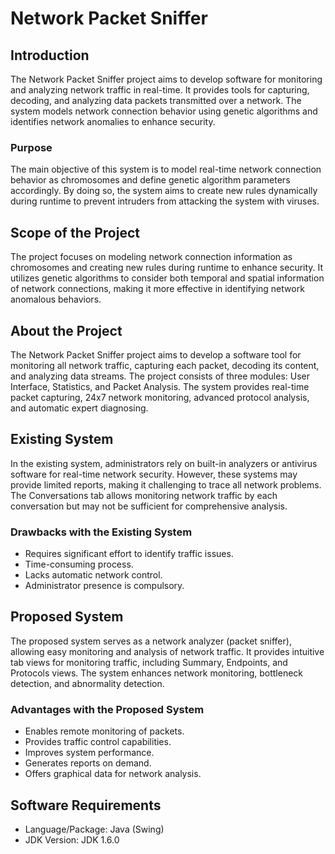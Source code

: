 # Network Packet Sniffer

## Introduction
The Network Packet Sniffer project aims to develop software for monitoring and analyzing network traffic in real-time. It provides tools for capturing, decoding, and analyzing data packets transmitted over a network. The system models network connection behavior using genetic algorithms and identifies network anomalies to enhance security.

### Purpose
The main objective of this system is to model real-time network connection behavior as chromosomes and define genetic algorithm parameters accordingly. By doing so, the system aims to create new rules dynamically during runtime to prevent intruders from attacking the system with viruses.

## Scope of the Project
The project focuses on modeling network connection information as chromosomes and creating new rules during runtime to enhance security. It utilizes genetic algorithms to consider both temporal and spatial information of network connections, making it more effective in identifying network anomalous behaviors.

## About the Project
The Network Packet Sniffer project aims to develop a software tool for monitoring all network traffic, capturing each packet, decoding its content, and analyzing data streams. The project consists of three modules: User Interface, Statistics, and Packet Analysis. The system provides real-time packet capturing, 24x7 network monitoring, advanced protocol analysis, and automatic expert diagnosing.

## Existing System
In the existing system, administrators rely on built-in analyzers or antivirus software for real-time network security. However, these systems may provide limited reports, making it challenging to trace all network problems. The Conversations tab allows monitoring network traffic by each conversation but may not be sufficient for comprehensive analysis.

### Drawbacks with the Existing System
- Requires significant effort to identify traffic issues.
- Time-consuming process.
- Lacks automatic network control.
- Administrator presence is compulsory.

## Proposed System
The proposed system serves as a network analyzer (packet sniffer), allowing easy monitoring and analysis of network traffic. It provides intuitive tab views for monitoring traffic, including Summary, Endpoints, and Protocols views. The system enhances network monitoring, bottleneck detection, and abnormality detection.

### Advantages with the Proposed System
- Enables remote monitoring of packets.
- Provides traffic control capabilities.
- Improves system performance.
- Generates reports on demand.
- Offers graphical data for network analysis.

## Software Requirements
- Language/Package: Java (Swing)
- JDK Version: JDK 1.6.0

